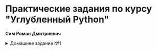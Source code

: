 # Практические задания по курсу "Углубленный Python"

**Сим Роман Дмитриевич**
<details>
<summary>Домашнее задание №1</summary>

### 1. Написать консольную игру крестики-нолики.

Пример того, как схематично можно изобразить класс игры.

```py
class TicTacGame:

    def show_board():
        pass

    def validate_input():
        pass

    def start_game():
        pass

    def check_winner():
        pass


if __name__ == "__main__":
    game = TicTac()
    game.start_game()

```
Допустима реалиция без использоавния классов.

Пользовательский ввод осуществляется с помощью input, который необходимо валидировать и выводить понятное описание ошибки.

Схема класса не обязательно должна быть такой, можно добавлять и менять методы, держа в голове грамотную организацию кода, ненужное дублирование и код-лапшу.

По желанию, можно написать вспомогательную функцию, запустив которую, компьютер сыграет сам с собой без участия человека, либо сделать возможным игру между человеком и компьютером.


### 2. Написать тесты (unittest, assert) для игры, покрыв тестами основные методы

### 3. Проверить корректность и стиль кода с помощью pylint или flake8

### 3. Проверить покрытие тестов через coverage

</details>
